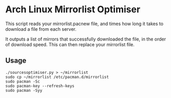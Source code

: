 # Arch Linux Mirrorlist Optimiser

This script reads your mirrorlist.pacnew file, and times how long it takes to download a file from each server.

It outputs a list of mirrors that successfully downloaded the file, in the order of download speed. This can then replace your mirrorlist file.

## Usage

```
./sourcesoptimiser.py > ~/mirrorlist
sudo cp ~/mirrorlist /etc/pacman.d/mirrorlist
sudo pacman -Sc
sudo pacman-key --refresh-keys
sudo pacman -Syy
```
